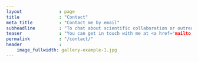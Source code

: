 ```yaml
---
layout              : page
title               : "Contact"
meta_title          : "Contact me by email"
subheadline         : "To chat about scientific collaboration or outreach"
teaser              : "You can get in touch with me at <a href="mailto:mccullough.jamie.astro@gmail.com" target="_blank">mccullough.jamie.astro@gmail.com</a>."
permalink           : "/contact/"
header              : 
    image_fullwidth: gallery-example-1.jpg
---
```

